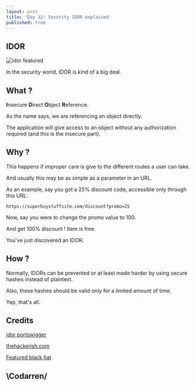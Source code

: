 ```yaml
---
layout: post
title: 'Day 32: Security IDOR explained'
published: true
---
```

## IDOR
![idor featured](https://github.com/codarrenvelvindron/codarrenvelvindron.github.io/raw/master/images/Black-Hat-Gamification.jpg)

In the security world, IDOR is kind of a big deal.


## What ?
**I**nsecure **D**irect **O**bject **R**eference.

As the name says, we are referencing an object directly.

The application will give access to an object without any authorization required (and this is the insecure part).

## Why ?
This happens if improper care is give to the different routes a user can take.

And usually this may be as simple as a parameter in an URL.

As an example, say you got a 25% discount code, accessible only through this URL:
```
https://superbuystuffsite.com/discount?promo=25
```

Now, say you were to change the promo value to 100.

And get 100% discount ! Item is free.

You've just discovered an IDOR.

## How ?
Normally, IDORs can be prevented or at least made harder by using secure hashes instead of plaintext.

Also, these hashes should be valid only for a limited amount of time.

Yep, that's all.

## Credits

[idor portswigger](https://portswigger.net/web-security/access-control/idor)

[thehackerish.com](https://thehackerish.com/idor-tutorial-hands-on-owasp-top-10-training/)

[Featured black hat](https://yukaichou.com/gamification-study/black-hat-gamification-design/)
## \Codarren/

